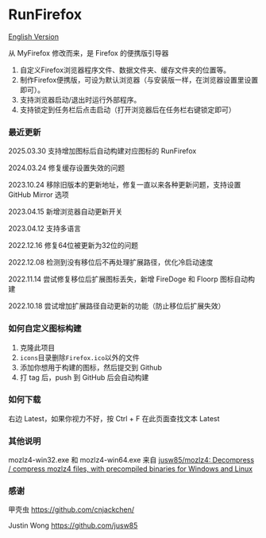 # RunFirefox

[English Version](docs/README-en_US.md)

从 MyFirefox 修改而来，是 Firefox 的便携版引导器

1. 自定义Firefox浏览器程序文件、数据文件夹、缓存文件夹的位置等。
2. 制作Firefox便携版，可设为默认浏览器（与安装版一样，在浏览器设置里设置即可）。
3. 支持浏览器启动/退出时运行外部程序。
4. 支持锁定到任务栏后点击启动（打开浏览器后在任务栏右键锁定即可）

### 最近更新

2025.03.30 支持增加图标后自动构建对应图标的 RunFirefox

2024.03.24 修复缓存设置失效的问题

2023.10.24 移除旧版本的更新地址，修复一直以来各种更新问题，支持设置 GitHub Mirror 选项

2023.04.15 新增浏览器自动更新开关

2023.04.12 支持多语言

2022.12.16 修复64位被更新为32位的问题

2022.12.08 检测到没有移位后不再处理扩展路径，优化冷启动速度

2022.11.14 尝试修复移位后扩展图标丢失，新增 FireDoge 和 Floorp 图标自动构建

2022.10.18 尝试增加扩展路径自动更新的功能（防止移位后扩展失效）

### 如何自定义图标构建

1. 克隆此项目
2. `icons`目录删除`Firefox.ico`以外的文件
3. 添加你想用于构建的图标，然后提交到 Github
4. 打 tag 后，push 到 GitHub 后会自动构建

### 如何下载

右边 Latest，如果你视力不好，按 Ctrl + F 在此页面查找文本 Latest

### 其他说明

mozlz4-win32.exe 和 mozlz4-win64.exe 来自 [jusw85/mozlz4: Decompress / compress mozlz4 files, with precompiled binaries for Windows and Linux](https://github.com/jusw85/mozlz4)

### 感谢

甲壳虫 https://github.com/cnjackchen/

Justin Wong https://github.com/jusw85
